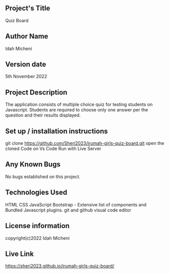 ## Project's Title
   Quiz Board
## Author Name
   Idah Micheni
## Version date
   5th November 2022
## Project Description
  The application consists of multiple choice quiz for testing students on Javascript. Students are required to choose only one answer per the question and their results displayed.
## Set up / installation instructions
  git clone https://github.com/Sheri2023/irumah-girls-quiz-board.git
  open the cloned Code on Vs Code
  Run with Live Server
## Any Known Bugs
  No bugs established on this project.
## Technologies Used
  HTML 
  CSS
  JavaScript
  Bootstrap - Extensive list of components and Bundled Javascript plugins.
  git and github
  visual code editor
## License information
  copyright(c)2022 Idah Micheni

## Live Link
 https://sheri2023.github.io/irumah-girls-quiz-board/

